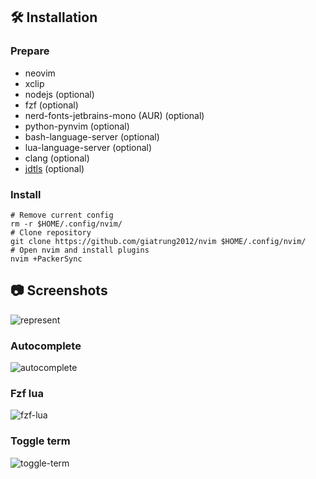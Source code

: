## 🛠 Installation

### Prepare

- neovim
- xclip
- nodejs (optional)
- fzf (optional)
- nerd-fonts-jetbrains-mono (AUR) (optional)
- python-pynvim (optional)
- bash-language-server (optional)
- lua-language-server (optional)
- clang (optional)
- [jdtls](https://github.com/eruizc-dev/jdtls-launcher#installation) (optional)

### Install

```shell
# Remove current config
rm -r $HOME/.config/nvim/
# Clone repository
git clone https://github.com/giatrung2012/nvim $HOME/.config/nvim/
# Open nvim and install plugins
nvim +PackerSync
```

## 📷 Screenshots

<img alt="represent" src="https://i.imgur.com/h7txu5p.png">

### Autocomplete

<img alt ="autocomplete" src="https://i.imgur.com/Rtz0o8Z.png">

### Fzf lua

<img alt="fzf-lua" src="https://i.imgur.com/F1gwKyJ.png">

### Toggle term

<img alt="toggle-term" src="https://i.imgur.com/2ves13o.png">
